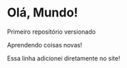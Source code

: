 # Olá, Mundo!
 Primeiro repositório versionado

Aprendendo coisas novas!

Essa linha adicionei diretamente no site!
